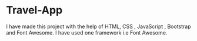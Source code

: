 # Travel-App         
I have made this project with the help of HTML, CSS , JavaScript , Bootstrap and Font Awesome.
I have used one framework i.e Font Awesome. 
